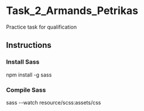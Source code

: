 # Task_2_Armands_Petrikas
Practice task for qualification
 
## Instructions
### Install Sass
npm install -g sass
### Compile Sass
sass --watch resource/scss:assets/css 
